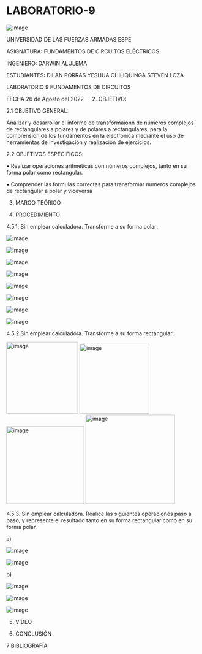 # LABORATORIO-9

![image](https://user-images.githubusercontent.com/104999420/186796132-83df057d-8ef1-4439-93f3-edcd22ccbbb1.png)

UNIVERSIDAD DE LAS FUERZAS ARMADAS
ESPE

ASIGNATURA:
FUNDAMENTOS DE CIRCUITOS ELÉCTRICOS

INGENIERO:
 DARWIN ALULEMA

ESTUDIANTES:
DILAN PORRAS
YESHUA CHILIQUINGA
STEVEN LOZA

LABORATORIO 9 FUNDAMENTOS DE CIRCUITOS 

FECHA
26 de Agosto del 2022
 
2.	OBJETIVO:

2.1	OBJETIVO GENERAL: 

Analizar y desarrollar el informe de transformaiónn de números complejos de rectangulares a polares y de polares a rectangulares, para la comprensión de los fundamentos en la electrónica mediante el uso de herramientas de investigación y realización de ejercicios.

2.2	OBJETIVOS ESPECIFICOS:

•	Realizar operaciones aritméticas con números complejos, tanto en su forma polar como rectangular.

•	Comprender las formulas correctas para transformar numeros complejos de rectangular a polar y viceversa

3. MARCO TEÓRICO



4. PROCEDIMIENTO

4.5.1. Sin emplear calculadora. Transforme a su forma polar:

![image](https://user-images.githubusercontent.com/104863870/186797720-be691f7c-54dd-4421-b7f4-7226c678f63f.png)

![image](https://user-images.githubusercontent.com/104863870/186801365-bd8a4f83-f510-419c-9b2e-7b138329135f.png)

![image](https://user-images.githubusercontent.com/104863870/186797793-11128be5-19c7-4c77-b5a0-5e8f4ce52748.png)

![image](https://user-images.githubusercontent.com/104863870/186797803-2efb5c50-a8c8-4785-84c3-b90e8f2cfb8e.png)

![image](https://user-images.githubusercontent.com/104863870/186797812-5c3cff54-88c4-4e2d-ac32-975674f94850.png)

![image](https://user-images.githubusercontent.com/104863870/186797829-330eb300-7e05-4eaa-9574-b8279a86644d.png)

![image](https://user-images.githubusercontent.com/104863870/186797837-9274c7ed-37b1-4f08-8fe1-62b80eddb483.png)

![image](https://user-images.githubusercontent.com/104863870/186797857-3b11fe1e-e810-4405-b6b4-2479148c7bb5.png)

4.5.2 Sin emplear calculadora. Transforme a su forma rectangular:

<img width="187" alt="image" src="https://user-images.githubusercontent.com/104999420/186803581-f02d66a0-1ba2-4bd1-922e-155f40866c34.png">

<img width="182" alt="image" src="https://user-images.githubusercontent.com/104999420/186803599-5a52c982-46a2-4ade-8f0f-a707e0ceda50.png">

<img width="203" alt="image" src="https://user-images.githubusercontent.com/104999420/186803618-81bb6bc7-f3ac-42ff-9ef6-98040f9b1e1f.png">

<img width="233" alt="image" src="https://user-images.githubusercontent.com/104999420/186803646-43b34812-ce28-4ceb-8a13-a078f414cdd8.png">

4.5.3. Sin emplear calculadora. Realice las siguientes operaciones paso a paso, y represente el resultado tanto en su forma rectangular como en su forma polar.

a) 

![image](https://user-images.githubusercontent.com/105320981/186804041-14da53ea-f64a-4539-9be2-2ac5e484c26d.png)

![image](https://user-images.githubusercontent.com/105320981/186804100-c5a7ad61-09ba-4504-b444-c8215e85b8ae.png)


b)

![image](https://user-images.githubusercontent.com/104863870/186803793-a7e85ef8-113a-4437-9ad6-a1fcf999adbf.png)

![image](https://user-images.githubusercontent.com/104863870/186803811-fad7c268-871d-43c0-b9ff-4e73dedfce49.png)

![image](https://user-images.githubusercontent.com/104863870/186803831-783bbe86-4881-4c5b-b6c5-10c0706dce1d.png)


5. VIDEO


6. CONCLUSIÓN

7 BIBLIOGRAFÍA

